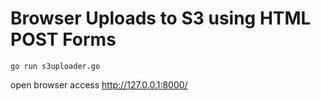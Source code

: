# Browser Uploads to S3 using HTML POST Forms


`go run s3uploader.go` 

open browser access http://127.0.0.1:8000/
